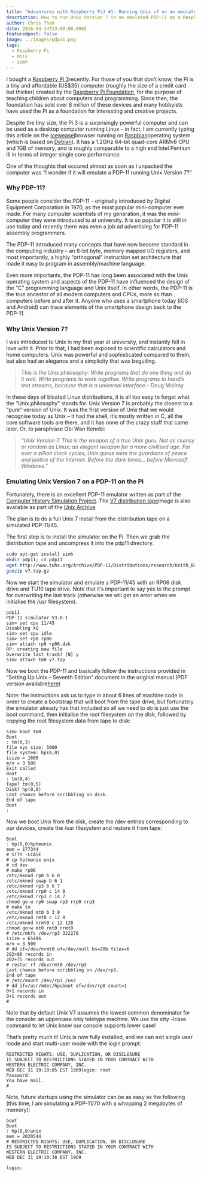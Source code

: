 ```yaml
---
title: "Adventures with Raspberry Pi3 #1: Running Unix v7 on an emulated PDP-11"
description: How to run Unix Version 7 in an emulated PDP-11 on a Raspberry Pi.
author: Chris Tham
date: 2016-04-14T23:00:00.000Z
featuredpost: false
image: ../images/pdp11.png
tags:
  - Raspberry Pi
  - Unix
  - simh
---
```


I bought a [Raspberry Pi 3](https://www.raspberrypi.org/blog/page/3/?fish#raspberry-pi-3-on-sale)recently. For those of you that don’t know, the Pi is a tiny and affordable (US$35) computer (roughly the size of a credit card but thicker) created by the [Raspberry Pi Foundation](https://www.raspberrypi.org/), for the purpose of teaching children about computers and programming. Since then, the foundation has sold over 8 million of these devices and many hobbyists have used the Pi as a foundation for interesting and creative projects.

Despite the tiny size, the Pi 3 is a surprisingly powerful computer and can be used as a desktop computer running Linux – in fact, I am currently typing this article on the [Iceweasel](https://wiki.debian.org/Iceweasel)browser running on [Raspbian](https://www.raspbian.org/)operating system (which is based on [Debian](https://www.debian.org/)). It has a 1.2GHz 64-bit quad-core ARMv8 CPU and 1GB of memory, and is roughly comparable to a high end Intel Pentium III in terms of integer single core performance.

One of the thoughts that occured almost as soon as I unpacked the computer was “I wonder if it will emulate a PDP-11 running Unix Version 7?”

### Why PDP-11?

Some people consider the PDP-11 – originally introduced by Digital Equipment Corporation in 1970, as the most popular mini-computer ever made. For many computer scientists of my generation, it was the mini-computer they were introduced to at university. It is so popular it is still in use today and recently there was even a job ad advertising for PDP-11 assembly programmers.

The PDP-11 introduced many concepts that have now become standard in the computing industry – an 8-bit byte, memory mapped I/O registers, and most importantly, a highly “orthogonal” instruction set architecture that made it easy to program in assembly/machine language.

Even more importants, the PDP-11 has long been associated with the Unix operating system and aspects of the PDP-11 have influenced the design of the “C” programming language and Unix itself. In other words, the PDP-11 is the true ancestor of all modern computers and CPUs, more so than computers before and after it. Anyone who uses a smartphone today (iOS and Android) can trace elements of the smartphone design back to the PDP-11.

### Why Unix Version 7?

I was introduced to Unix in my first year at university, and instantly fell in love with it. Prior to that, I had been exposed to scientific calculators and home computers. Unix was powerful and sophisticated compared to them, but also had an elegance and a simplicity that was beguiling.

> _This is the Unix philosophy: Write programs that do one thing and do it well. Write programs to work together. Write programs to handle text streams, because that is a universal interface._– Doug McIlroy

In these days of bloated Linux distributions, it is all too easy to forget what the “Unix philosophy” stands for. Unix Version 7 is probably the closest to a “pure” version of Unix. It was the first version of Unix that we would recognise today as Unix – it had the shell, it’s mostly written in C, all the core software tools are there, and it has none of the crazy stuff that came later. Or, to paraphrase Obi Wan Kenobi:

> _“Unix Version 7. This is the weapon of a true Unix guru. Not as clumsy or random as Linux; an elegant weapon for a more civilized age. For over a zillion clock cycles, Unix gurus were the guardians of peace and justice of the Internet. Before the dark times… before Microsoft Windows.”_

### Emulating Unix Version 7 on a PDP-11 on the Pi

Fortunately, there is an excellent PDP-11 emulator written as part of the [Computer History Simulation Project](http://simh.trailing-edge.com/). The [V7 distribution tape](http://www.tuhs.org/Archive/PDP-11/Distributions/research/Keith_Bostic_v7/)image is also available as part of the [Unix Archive](http://wiki.tuhs.org/doku.php?id=source:unix_archive).

The plan is to do a full Unix 7 install from the distribution tape on a simulated PDP-11/45.

The first step is to install the simulator on the Pi. Then we grab the distribution tape and uncompress it into the pdp11 directory.

```bash
sudo apt-get install simh
mkdir pdp11; cd pdp11
wget http://www.tuhs.org/Archive/PDP-11/Distributions/research/Keith_Bostic_v7/v7.tap.gz
gunzip v7.tap.gz
```

Now we start the simulator and emulate a PDP-11/45 with an RP06 disk drive and TU10 tape drive. Note that it’s important to say yes to the prompt for overwriting the last track (otherwise we will get an error when we initialise the /usr filesystem).

```text
pdp11
PDP-11 simulator V3.8-1
sim> set cpu 11/45
Disabling XQ
sim> set cpu idle
sim> set rp0 rp06
sim> attach rp0 rp06.dsk
RP: creating new file
Overwrite last track? [N] y
sim> attach tm0 v7.tap
```

Now we boot the PDP-11 and basically follow the instructions provided in “Setting Up Unix – Seventh Edition” document in the original manual (PDF version available[here](http://web.cuzuco.com/~cuzuco/v7/))

Note: the instructions ask us to type in about 6 lines of machine code in order to create a bootstrap that will boot from the tape drive, but fortunately the simulator already has that included so all we need to do is just use the boot command, then initialise the root filesystem on the disk, followed by copying the root filesystem data from tape to disk:

```text
sim> boot tm0
Boot
: tm(0,3)
file sys size: 5000
file system: hp(0,0)
isize = 1600
m/n = 3 500
Exit called
Boot
: tm(0,4)
Tape? tm(0,5)
Disk? hp(0,0)
Last chance before scribbling on disk.
End of tape
Boot
:
```

Now we boot Unix from the disk, create the /dev entries corresponding to our devices, create the /usr filesystem and restore it from tape:

```text
Boot
: hp(0,0)hptmunix
mem = 177344
# STTY -LCASE
# cp hptmunix unix
# cd dev
# make rp06
/etc/mknod rp0 b 6 0
/etc/mknod swap b 6 1
/etc/mknod rp3 b 6 7
/etc/mknod rrp0 c 14 0
/etc/mknod rrp3 c 14 7
chmod go-w rp0 swap rp3 rrp0 rrp3
# make tm
/etc/mknod mt0 b 3 0
/etc/mknod rmt0 c 12 0
/etc/mknod nrmt0 c 12 128
chmod go+w mt0 rmt0 nrmt0
# /etc/mkfs /dev/rp3 322278
isize = 65496
m/n = 3 500
# dd if=/dev/nrmt0 of=/dev/null bs=20b files=6
202+80 records in
202+75 records out
# restor rf /dev/rmt0 /dev/rp3
Last chance before scribbling on /dev/rp3.
End of tape
# /etc/mount /dev/rp3 /usr
# dd if=/usr/mdec/hpuboot of=/dev/rp0 count=1
0+1 records in
0+1 records out
#
```

Note that by default Unix V7 assumes the lowest common denominator for the console: an uppercase only teletype machine. We use the stty -lcase command to let Unix know our console supports lower case!

That’s pretty much it! Unix is now fully installed, and we can exit single user mode and start multi-user mode with the login prompt:

```text
RESTRICTED RIGHTS: USE, DUPLICATION, OR DISCLOSURE
IS SUBJECT TO RESTRICTIONS STATED IN YOUR CONTRACT WITH
WESTERN ELECTRIC COMPANY, INC.
WED DEC 31 19:10:05 EST 1969login: root
Password:
You have mail.
#
```

Note, future startups using the simulator can be as easy as the following (this time, I am simulating a PDP-11/70 with a whopping 2 megabytes of memory):

```text
boot
Boot
: hp(0,0)unix
mem = 2020544
# RESTRICTED RIGHTS: USE, DUPLICATION, OR DISCLOSURE
IS SUBJECT TO RESTRICTIONS STATED IN YOUR CONTRACT WITH
WESTERN ELECTRIC COMPANY, INC.
WED DEC 31 19:10:38 EST 1969

login:
```
